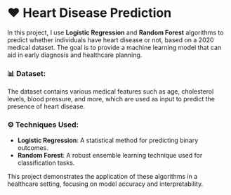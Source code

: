 # ❤️ Heart Disease Prediction

In this project, I use **Logistic Regression** and **Random Forest** algorithms to predict whether individuals have heart disease or not, based on a 2020 medical dataset. The goal is to provide a machine learning model that can aid in early diagnosis and healthcare planning.

### 📊 Dataset:
The dataset contains various medical features such as age, cholesterol levels, blood pressure, and more, which are used as input to predict the presence of heart disease.

### ⚙️ Techniques Used:
- **Logistic Regression**: A statistical method for predicting binary outcomes.
- **Random Forest**: A robust ensemble learning technique used for classification tasks.

This project demonstrates the application of these algorithms in a healthcare setting, focusing on model accuracy and interpretability.
